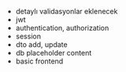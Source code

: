 ﻿- detaylı validasyonlar eklenecek
- jwt
- authentication, authorization
- session
- dto add, update
- db placeholder content
- basic frontend